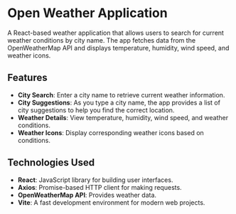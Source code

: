 # Open Weather Application

A React-based weather application that allows users to search for current weather conditions by city name. The app fetches data from the OpenWeatherMap API and displays temperature, humidity, wind speed, and weather icons.

## Features

- **City Search**: Enter a city name to retrieve current weather information.
- **City Suggestions**: As you type a city name, the app provides a list of city suggestions to help you find the correct location.
- **Weather Details**: View temperature, humidity, wind speed, and weather conditions.
- **Weather Icons**: Display corresponding weather icons based on conditions.

## Technologies Used

- **React**: JavaScript library for building user interfaces.
- **Axios**: Promise-based HTTP client for making requests.
- **OpenWeatherMap API**: Provides weather data.
- **Vite**: A fast development environment for modern web projects.
